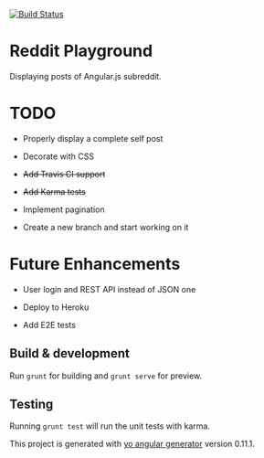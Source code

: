 [![Build Status](https://travis-ci.org/ahsanbagwan/angularClient.svg?branch=master)](https://travis-ci.org/ahsanbagwan/angularClient)

# Reddit Playground

Displaying posts of Angular.js subreddit.  

# TODO

* Properly display a complete self post

* Decorate with CSS

* ~~Add Travis CI support~~

* ~~Add Karma tests~~

* Implement pagination

* Create a new branch and start working on it

# Future Enhancements

* User login and REST API instead of JSON one

* Deploy to Heroku

* Add E2E tests

##

## Build & development

Run `grunt` for building and `grunt serve` for preview.

## Testing

Running `grunt test` will run the unit tests with karma.

This project is generated with [yo angular generator](https://github.com/yeoman/generator-angular)
version 0.11.1.
